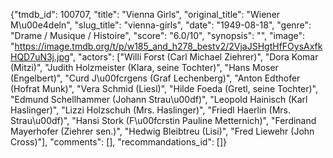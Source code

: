 {"tmdb_id": 100707, "title": "Vienna Girls", "original_title": "Wiener M\u00e4deln", "slug_title": "vienna-girls", "date": "1949-08-18", "genre": "Drame / Musique / Histoire", "score": "6.0/10", "synopsis": "", "image": "https://image.tmdb.org/t/p/w185_and_h278_bestv2/2VjaJSHgtHfFOysAxfkHQD7uN3j.jpg", "actors": ["Willi Forst (Carl Michael Ziehrer)", "Dora Komar (Mitzi)", "Judith Holzmeister (Klara, seine Tochter)", "Hans Moser (Engelbert)", "Curd J\u00fcrgens (Graf Lechenberg)", "Anton Edthofer (Hofrat Munk)", "Vera Schmid (Liesl)", "Hilde Foeda (Gretl, seine Tochter)", "Edmund Schellhammer (Johann Strau\u00df)", "Leopold Hainisch (Karl Haslinger)", "Lizzi Holzschuh (Mrs. Haslinger)", "Friedl Haerlin (Mrs. Strau\u00df)", "Hansi Stork (F\u00fcrstin Pauline Metternich)", "Ferdinand Mayerhofer (Ziehrer sen.)", "Hedwig Bleibtreu (Lisi)", "Fred Liewehr (John Cross)"], "comments": [], "recommandations_id": []}